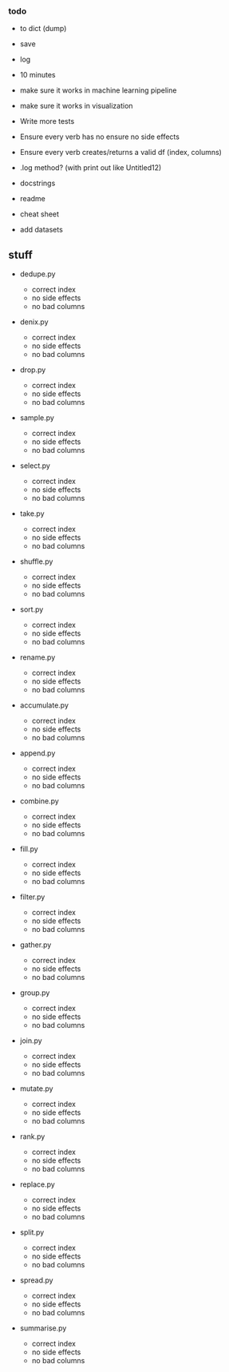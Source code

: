 ### todo


- to dict (dump)
- save 
- log


- 10 minutes
- make sure it works in machine learning pipeline
- make sure it works in visualization
- Write more tests
- Ensure every verb has no ensure no side effects
- Ensure every verb creates/returns a valid df (index, columns)
- .log method? (with print out like Untitled12)
- docstrings
- readme
- cheat sheet
- add datasets


## stuff

- dedupe.py
    - correct index
    - no side effects
    - no bad columns
- denix.py
    - correct index
    - no side effects
    - no bad columns
- drop.py
    - correct index
    - no side effects
    - no bad columns
- sample.py
    - correct index
    - no side effects
    - no bad columns
- select.py
    - correct index
    - no side effects
    - no bad columns
- take.py
    - correct index
    - no side effects
    - no bad columns
- shuffle.py
    - correct index
    - no side effects
    - no bad columns
- sort.py
    - correct index
    - no side effects
    - no bad columns
- rename.py
    - correct index
    - no side effects
    - no bad columns




- accumulate.py
    - correct index
    - no side effects
    - no bad columns
- append.py
    - correct index
    - no side effects
    - no bad columns
- combine.py
    - correct index
    - no side effects
    - no bad columns
- fill.py
    - correct index
    - no side effects
    - no bad columns
- filter.py
    - correct index
    - no side effects
    - no bad columns
- gather.py
    - correct index
    - no side effects
    - no bad columns
- group.py
    - correct index
    - no side effects
    - no bad columns
- join.py
    - correct index
    - no side effects
    - no bad columns
- mutate.py
    - correct index
    - no side effects
    - no bad columns
- rank.py
    - correct index
    - no side effects
    - no bad columns
- replace.py
    - correct index
    - no side effects
    - no bad columns
- split.py
    - correct index
    - no side effects
    - no bad columns
- spread.py
    - correct index
    - no side effects
    - no bad columns
- summarise.py
    - correct index
    - no side effects
    - no bad columns

